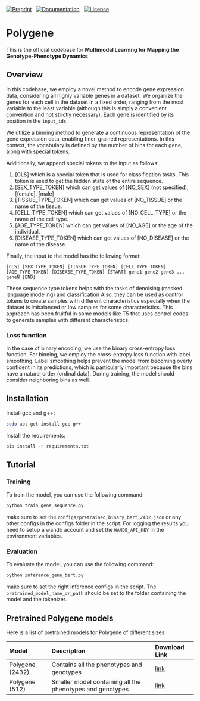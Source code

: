 [![Preprint](https://img.shields.io/badge/preprint-available-brightgreen)](https://www.biorxiv.org/content/10.1101/2023.04.30.538439) &nbsp;
[![Documentation](https://img.shields.io/badge/docs-available-brightgreen)](https://scgpt.readthedocs.io/en/latest/) &nbsp;
[![License](https://img.shields.io/badge/license-MIT-blue)](https://github.com/username/repo/blob/main/LICENSE)

[//]: # ([![DOI]&#40;https://zenodo.org/badge/DOI/10.5281/zenodo.5560007.svg&#41;]&#40;&#41;)
# Polygene
This is the official codebase for **Multimodal Learning for Mapping the Genotype-Phenotype Dynamics**


## Overview
In this codebase, we employ a novel method to encode gene expression data, 
considering all highly variable genes in a dataset. We organize the genes for 
each cell in the dataset in a fixed order, ranging from the most variable to the 
least variable (although this is simply a convenient convention and not strictly necessary).
Each gene is identified by its position in the `input_ids`.

We utilize a binning method to generate a continuous representation of the gene 
expression data, enabling finer-grained representations. In this context, the vocabulary
is defined by the number of bins for each gene, along with special tokens.

Additionally, we append special tokens to the input as follows:

1. [CLS] which is a special token that is used for classification tasks. This token is used to get the hidden state of the entire sequence.
2. [SEX_TYPE_TOKEN] which can get values of [NO_SEX] (not specified), [female], [male]
3. [TISSUE_TYPE_TOKEN] which can get values of [NO_TISSUE] or the name of the tissue.
4. [CELL_TYPE_TOKEN] which can get values of [NO_CELL_TYPE] or the name of the cell type.
5. [AGE_TYPE_TOKEN] which can get values of [NO_AGE] or the age of the individual.
6. [DISEASE_TYPE_TOKEN] which can get values of [NO_DISEASE] or the name of the disease.

Finally, the input to the model has the following format:

```
[CLS] [SEX_TYPE_TOKEN] [TISSUE_TYPE_TOKEN] [CELL_TYPE_TOKEN] [AGE_TYPE_TOKEN] [DISEASE_TYPE_TOKEN] [START] gene1 gene2 gene3 ... geneN [END]
```

These sequence type tokens helps with the tasks of denoising (masked language modeling) and classification
Also, they can be used as control tokens to create samples with different characteristics especially when
the dataset is imbalanced or low samples for some characteristics.
This approach has been fruitful in some models like T5 that uses control codes to generate samples with different characteristics.

### Loss function
In the case of binary encoding, we use the binary cross-entropy loss function. 
For binning, we employ the cross-entropy loss function with label smoothing. 
Label smoothing helps prevent the model from becoming overly confident in its predictions, which is particularly
important because the bins have a natural order (ordinal data). During training, the model should consider neighboring bins as well.




## Installation
Install gcc and g++:

```bash
sudo apt-get install gcc g++
```

Install the requirements:
```bash
pip install -r requirements.txt
```

## Tutorial
### Training
To train the model, you can use the following command:
```bash
python train_gene_sequence.py
```
make sure to set the ``configs/pretrained_binary_bert_2432.json`` or any other configs in the configs folder in the script.
For logging the results you need to setup a wandb account and set the ``WANDB_API_KEY`` in the environment variables.

### Evaluation
To evaluate the model, you can use the following command:
```bash
python inference_gene_bert.py
```
make sure to set the right inference configs in the script. The ``pretrained_model_name_or_path`` should be
set to the folder containing the model and the tokenizer.





## Pretrained Polygene models
Here is a list of pretrained models for Polygene of different sizes:

| Model           | Description                                               | Download Link                                                                                |
|:----------------|:----------------------------------------------------------|:---------------------------------------------------------------------------------------------|
| Polygene (2432) | Contains all the phenotypes and genotypes                 | [link](https://drive.google.com/file/d/1jmtOS3QfOpiGPE2OSsa_fQoiJfRntUcu/view?usp=drive_link) |
| Polygene (512)  | Smaller model containing all the phenotypes and genotypes | [link](https://drive.google.com/file/d/1Zj1OilSb4Dzoitx-Ycl7lrUgIo2VLbA0/view?usp=sharing) |
